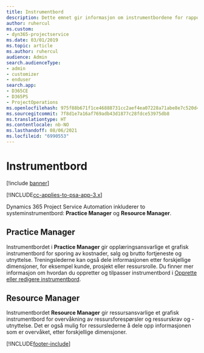 ```yaml
---
title: Instrumentbord
description: Dette emnet gir informasjon om instrumentbordene for rapportering som er inkludert i Dynamics 365 Project Service Automation.
author: ruhercul
ms.custom:
- dyn365-projectservice
ms.date: 03/01/2019
ms.topic: article
ms.author: ruhercul
audience: Admin
search.audienceType:
- admin
- customizer
- enduser
search.app:
- D365CE
- D365PS
- ProjectOperations
ms.openlocfilehash: 975f88b671f1ce46888731cc2aef4ea07228a71abe8e7c520d4c4a6e7be3b537
ms.sourcegitcommit: 7f8d1e7a16af769adb43d1877c28fdce53975db8
ms.translationtype: HT
ms.contentlocale: nb-NO
ms.lasthandoff: 08/06/2021
ms.locfileid: "6990553"
---
```

# <a name="dashboards"></a>Instrumentbord

[!include [banner](../includes/psa-now-project-operations.md)]

[!INCLUDE[cc-applies-to-psa-app-3.x](../includes/cc-applies-to-psa-app-3x.md)]

Dynamics 365 Project Service Automation inkluderer to systeminstrumentbord: **Practice Manager** og **Resource Manager**.

## <a name="practice-manager"></a>Practice Manager 

Instrumentbordet i **Practice Manager** gir opplæringsansvarlige et grafisk instrumentbord for sporing av kostnader, salg og brutto fortjeneste og utnyttelse. Treningslederne kan også dele informasjonen etter forskjellige dimensjoner, for eksempel kunde, prosjekt eller ressursrolle. Du finner mer informasjon om hvordan du oppretter og tilpasser instrumentbord i [Opprette eller redigere instrumentbord](/dynamics365/customerengagement/on-premises/customize/create-edit-dashboards).

## <a name="resource-manager"></a>Resource Manager 

Instrumentbordet **Resource Manager** gir ressursansvarlige et grafisk instrumentbord for overvåkning av ressursforespørsler og ressurskrav og -utnyttelse. Det er også mulig for ressurslederne å dele opp informasjonen som er overvåket, etter forskjellige dimensjoner.


[!INCLUDE[footer-include](../includes/footer-banner.md)]